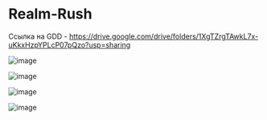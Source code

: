 # Realm-Rush

Ссылка на GDD - https://drive.google.com/drive/folders/1XgTZrgTAwkL7x-uKkxHzpYPLcP07pQzo?usp=sharing
 
![image](https://github.com/user-attachments/assets/e8e3ad85-ff7b-4f01-a2ac-c3042d56343c)

![image](https://github.com/user-attachments/assets/a6a08444-f2ac-446f-82e6-575dc989890f)

![image](https://github.com/user-attachments/assets/776d2944-ee4c-4665-95b8-cf51ede03915)

![image](https://github.com/user-attachments/assets/017e92ce-1536-4e32-bd3d-f2a9aa40317f)
